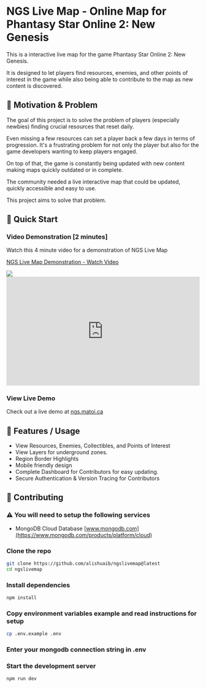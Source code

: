 # NGS Live Map - Online Map for Phantasy Star Online 2: New Genesis

This is a interactive live map for the game Phantasy Star Online 2: New Genesis.

It is designed to let players find resources, enemies, and other points of interest in the game while also being able to contribute to the map as new content is discovered.

## 💭 Motivation & Problem

The goal of this project is to solve the problem of players (especially newbies) finding crucial resources that reset daily.

Even missing a few resources can set a player back a few days in terms of progression. It's a frustrating problem for not only the player but also for the game developers wanting to keep players engaged.

On top of that, the game is constantly being updated with new content making maps quickly outdated or in complete.

The community needed a live interactive map that could be updated, quickly accessible and easy to use.

This project aims to solve that problem.

## 🚀 Quick Start

### Video Demonstration [2 minutes]

Watch this 4 minute video for a demonstration of NGS Live Map

<div>
    <a href="https://www.loom.com/share/0bf7ab4d869a4e6688d0c3bc10fb8b46">
    <p>NGS Live Map Demonstration - Watch Video</p>
    </a>
    <a href="https://www.loom.com/share/0bf7ab4d869a4e6688d0c3bc10fb8b46">
    <img style="max-width:300px;" src="https://cdn.loom.com/sessions/thumbnails/0bf7ab4d869a4e6688d0c3bc10fb8b46-with-play.gif">
    </a>
</div>

<div style="position: relative; padding-bottom: 56.25%; height: 0;"><iframe src="https://www.loom.com/embed/0bf7ab4d869a4e6688d0c3bc10fb8b46?sid=3fb0d944-965d-407f-88f3-2e9f23b5a095" frameborder="0" webkitallowfullscreen mozallowfullscreen allowfullscreen style="position: absolute; top: 0; left: 0; width: 100%; height: 100%;"></iframe></div>

### View Live Demo

Check out a live demo at [ngs.matoi.ca](https://ngs.matoi.ca)

## 📖 Features / Usage

-   View Resources, Enemies, Collectibles, and Points of Interest
-   View Layers for underground zones.
-   Region Border Highlights
-   Mobile friendly design
-   Complete Dashboard for Contributors for easy updating.
-   Secure Authentication & Version Tracing for Contributors

## 🤝 Contributing

### ⚠ You will need to setup the following services

-   MongoDB Cloud Database [www.mongodb.com](https://www.mongodb.com/products/platform/cloud)

### Clone the repo

```bash
git clone https://github.com/alishuaib/ngslivemap@latest
cd ngslivemap
```

### Install dependencies

```bash
npm install
```

### Copy environment variables example and read instructions for setup

```bash
cp .env.example .env
```

### Enter your mongodb connection string in .env

### Start the development server

```bash
npm run dev
```
